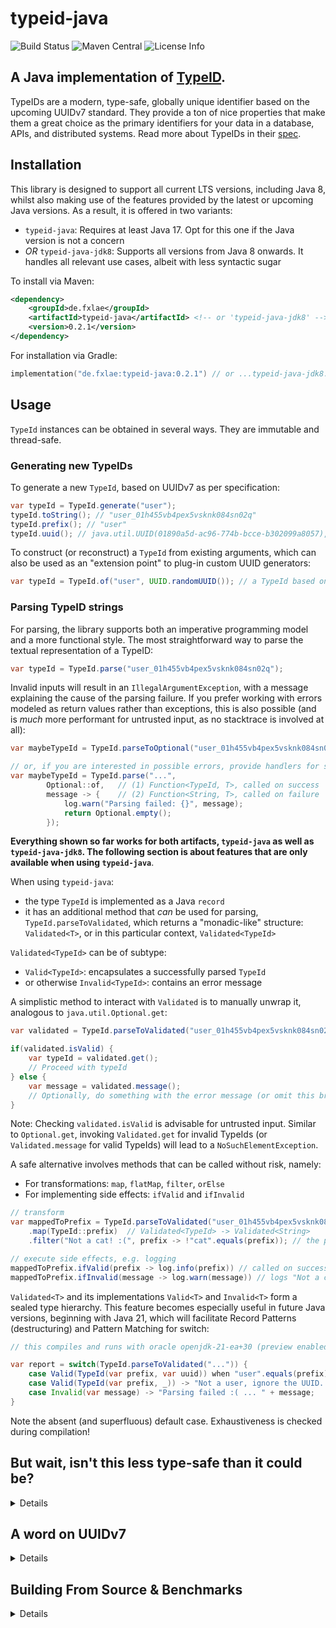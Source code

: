 # typeid-java

![Build Status](https://github.com/fxlae/typeid-java/actions/workflows/build-on-push.yml/badge.svg) ![Maven Central](https://img.shields.io/maven-central/v/de.fxlae/typeid-java) ![License Info](https://img.shields.io/github/license/fxlae/typeid-java)

## A Java implementation of [TypeID](https://github.com/jetpack-io/typeid).

TypeIDs are a modern, type-safe, globally unique identifier based on the upcoming
UUIDv7 standard. They provide a ton of nice properties that make them a great choice
as the primary identifiers for your data in a database, APIs, and distributed systems.
Read more about TypeIDs in their [spec](https://github.com/jetpack-io/typeid).

## Installation

This library is designed to support all current LTS versions, including Java 8, whilst also making use of the features provided by the latest or upcoming Java versions. As a result, it is offered in two variants:

- `typeid-java`: Requires at least Java 17. Opt for this one if the Java version is not a concern
- *OR* `typeid-java-jdk8`: Supports all versions from Java 8 onwards. It handles all relevant use cases, albeit with less syntactic sugar

To install via Maven:

```xml
<dependency>
    <groupId>de.fxlae</groupId>
    <artifactId>typeid-java</artifactId> <!-- or 'typeid-java-jdk8' -->
    <version>0.2.1</version>
</dependency>
```

For installation via Gradle:

```kotlin
implementation("de.fxlae:typeid-java:0.2.1") // or ...typeid-java-jdk8:0.2.1
```

## Usage

`TypeId` instances can be obtained in several ways. They are immutable and thread-safe.

### Generating new TypeIDs

To generate a new `TypeId`, based on UUIDv7 as per specification:

```java
var typeId = TypeId.generate("user");
typeId.toString(); // "user_01h455vb4pex5vsknk084sn02q"
typeId.prefix(); // "user"
typeId.uuid(); // java.util.UUID(01890a5d-ac96-774b-bcce-b302099a8057), based on UUIDv7
```

To construct (or reconstruct) a `TypeId` from existing arguments, which can also be used as an "extension point" to plug-in custom UUID generators:

```java
var typeId = TypeId.of("user", UUID.randomUUID()); // a TypeId based on UUIDv4
```
### Parsing TypeID strings

For parsing, the library supports both an imperative programming model and a more functional style.
The most straightforward way to parse the textual representation of a TypeID:

```java
var typeId = TypeId.parse("user_01h455vb4pex5vsknk084sn02q");
```

Invalid inputs will result in an `IllegalArgumentException`, with a message explaining the cause of the parsing failure. If you prefer working with errors modeled as return values rather than exceptions, this is also possible (and is *much* more performant for untrusted input, as no stacktrace is involved at all):

```java
var maybeTypeId = TypeId.parseToOptional("user_01h455vb4pex5vsknk084sn02q"); 

// or, if you are interested in possible errors, provide handlers for success and failure
var maybeTypeId = TypeId.parse("...",
        Optional::of,   // (1) Function<TypeId, T>, called on success
        message -> {    // (2) Function<String, T>, called on failure
            log.warn("Parsing failed: {}", message);
            return Optional.empty();
        });
```
**Everything shown so far works for both artifacts, `typeid-java` as well as `typeid-java-jdk8`. The following section is about features that are only available when using `typeid-java`**.

When using `typeid-java`:
- the type `TypeId` is implemented as a Java `record`
- it has an additional method that *can* be used for parsing, `TypeId.parseToValidated`, which returns a "monadic-like" structure: `Validated<T>`, or in this particular context, `Validated<TypeId>`

`Validated<TypeId>` can be of subtype:
- `Valid<TypeId>`: encapsulates a successfully parsed `TypeId`
- or otherwise `Invalid<TypeId>`: contains an error message

A simplistic method to interact with `Validated` is to manually unwrap it, analogous to `java.util.Optional.get`:

```java
var validated = TypeId.parseToValidated("user_01h455vb4pex5vsknk084sn02q");

if(validated.isValid) {
    var typeId = validated.get();
    // Proceed with typeId
} else {
    var message = validated.message();
    // Optionally, do something with the error message (or omit this branch completely)
}
```
Note: Checking `validated.isValid` is advisable for untrusted input. Similar to `Optional.get`, invoking `Validated.get` for invalid TypeIds (or `Validated.message` for valid TypeIds) will lead to a `NoSuchElementException`.

A safe alternative involves methods that can be called without risk, namely:

- For transformations: `map`, `flatMap`, `filter`, `orElse`
- For implementing side effects: `ifValid` and `ifInvalid`

```java
// transform
var mappedToPrefix = TypeId.parseToValidated("user_01h455vb4pex5vsknk084sn02q");
    .map(TypeId::prefix)  // Validated<TypeId> -> Validated<String>
    .filter("Not a cat! :(", prefix -> !"cat".equals(prefix)); // the predicate fails

// execute side effects, e.g. logging
mappedToPrefix.ifValid(prefix -> log.info(prefix)) // called on success, so not in this case
mappedToPrefix.ifInvalid(message -> log.warn(message)) // logs "Not a cat! :("
```

`Validated<T>` and its implementations `Valid<T>` and `Invalid<T>` form a sealed type hierarchy. This feature becomes especially useful in future Java versions, beginning with Java 21, which will facilitate Record Patterns (destructuring) and Pattern Matching for switch:

```java
// this compiles and runs with oracle openjdk-21-ea+30 (preview enabled)

var report = switch(TypeId.parseToValidated("...")) {
    case Valid(TypeId(var prefix, var uuid)) when "user".equals(prefix) -> "user with UUID" + uuid;
    case Valid(TypeId(var prefix, _)) -> "Not a user, ignore the UUID. Prefix is " + prefix;
    case Invalid(var message) -> "Parsing failed :( ... " + message;
}
```
Note the absent (and superfluous) default case. Exhaustiveness is checked during compilation!

## But wait, isn't this less type-safe than it could be?
 <details>
    <summary>Details</summary>

That's correct. The prefix of a TypeId is currently just a simple `String`. If you want to validate the prefix against a specific "type" of prefix, this subtly means you'll have to perform a string comparison.

Here's how a more type-safe variant could look, which I have implemented experimentally (currently not included in the artifact):

```java
TypeId<User> typeId = TypeId<>.generate(USER);
TypeId<User> anotherTypeId = TypeId<>.parse(USER, "user_01h455vb4pex5vsknk084sn02q");
```

The downside to this approach is that each possible prefix type has to be defined manually. In particular, one must ensure that the embedded prefix name is syntactically correct:

```java
static final User USER = new User();
record User() implements TypedPrefix {
    @Override
    public String name() {
        return "user";
    }
}
```

This method would still be an improvement, as it allows `TypeId`s to be passed around in the code in a type-safe manner. However, the preferred solution would be to validate the names of the prefix types at compile time. This solution is somewhat more complex and might require, for instance, the use of an annotation processor.

If I find the motivation, I will complete the experimental version and integrate it as a separate variant into its own package (e.g., `..typed`), which can be used alternatively.
 </details>

## A word on UUIDv7
 <details>
    <summary>Details</summary>

TypeIDs are purposefully based on UUIDv7, one of several new UUID versions. UUIDs of version 7 begin with the current timestamp represented in the most significant bits, enabling their generation in a monotonically increasing order. This feature presents certain advantages, such as when using indexes in a database. Indexes based on B-Trees significantly benefit from monotonically ascending values.

However, the [IETF specification for the new UUID versions](https://datatracker.ietf.org/doc/html/draft-ietf-uuidrev-rfc4122bis) is a draft yet to be finalized, meaning modifications can still be introduced, including to UUIDv7. Additionally, the specification grants certain liberties in regards to the structure of a version 7 UUID. It must always commence with a timestamp (with a minimum precision of a millisecond, but potentially more if necessary), but in the least significant bits, aside from random values, it may or may not optionally include a counter and an InstanceId.

For these reasons, this library uses a robust implementation of UUIDs for Java (as its only runtime-dependency) , specifically [java-uuid-generator (JUG)](https://github.com/cowtowncoder/java-uuid-generator). It adheres closely to the specification and, for instance, utilizes `SecureRandom` for generating random numbers, as strongly recommended by the specification (see [section 6.8](https://datatracker.ietf.org/doc/html/draft-ietf-uuidrev-rfc4122bis#section-6.8) of the sepcification).

Nevertheless, as stated earlier, it is possible to use any other UUID generator implementation and/or UUID version by invoking `TypeId.of` instead of `TypeId.generate`.

</details>

## Building From Source & Benchmarks
 <details>
    <summary>Details</summary>

```console
foo@bar:~$ git clone https://github.com/fxlae/typeid-java.git
foo@bar:~$ cd typeid-java
foo@bar:~/typeid-java$ ./gradlew build
```

There is a small [JMH](https://github.com/openjdk/jmh) microbenchmark included:
```console
foo@bar:~/typeid-java$ ./gradlew jmh
```

In a single-threaded run, all operations perform in the range of millions of calls per second, which should be sufficient for most use cases (used setup: Eclipse Temurin 17 OpenJDK 64-Bit Server VM, AMD 2019gen CPU @ 3.6Ghz, 16GiB memory). 

| method                           |                  op/s |
|----------------------------------|----------------------:|
| `TypeId.generate` + `toString`   |                  9.1M |
| `TypeId.parse`                   |                  9.8M |

The library strives to avoid heap allocations as much as possible. The only allocations made are for return values and data from `SecureRandom`.
</details>